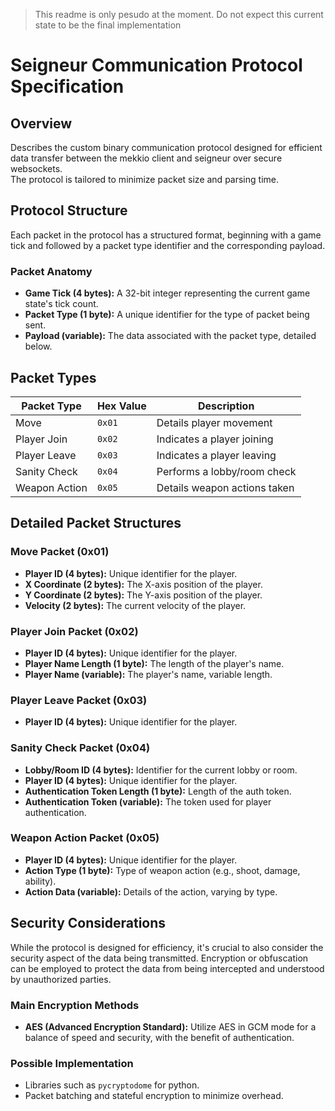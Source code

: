 >  
> This readme is only pesudo at the moment. Do not expect this current state to be the final implementation  
>  

# Seigneur Communication Protocol Specification

## Overview

Describes the custom binary communication protocol designed for efficient data transfer between the mekkio client and seigneur over secure websockets.  
The protocol is tailored to minimize packet size and parsing time.

## Protocol Structure

Each packet in the protocol has a structured format, beginning with a game tick and followed by a packet type identifier and the corresponding payload.

### Packet Anatomy

- **Game Tick (4 bytes):** A 32-bit integer representing the current game state's tick count.
- **Packet Type (1 byte):** A unique identifier for the type of packet being sent.
- **Payload (variable):** The data associated with the packet type, detailed below.

## Packet Types

| Packet Type | Hex Value | Description                   |
|-------------|-----------|-------------------------------|
| Move        | `0x01`    | Details player movement       |
| Player Join | `0x02`    | Indicates a player joining    |
| Player Leave| `0x03`    | Indicates a player leaving    |
| Sanity Check| `0x04`    | Performs a lobby/room check   |
| Weapon Action| `0x05`   | Details weapon actions taken  |

## Detailed Packet Structures

### Move Packet (0x01)

- **Player ID (4 bytes):** Unique identifier for the player.
- **X Coordinate (2 bytes):** The X-axis position of the player.
- **Y Coordinate (2 bytes):** The Y-axis position of the player.
- **Velocity (2 bytes):** The current velocity of the player.

### Player Join Packet (0x02)

- **Player ID (4 bytes):** Unique identifier for the player.
- **Player Name Length (1 byte):** The length of the player's name.
- **Player Name (variable):** The player's name, variable length.

### Player Leave Packet (0x03)

- **Player ID (4 bytes):** Unique identifier for the player.

### Sanity Check Packet (0x04)

- **Lobby/Room ID (4 bytes):** Identifier for the current lobby or room.
- **Player ID (4 bytes):** Unique identifier for the player.
- **Authentication Token Length (1 byte):** Length of the auth token.
- **Authentication Token (variable):** The token used for player authentication.

### Weapon Action Packet (0x05)

- **Player ID (4 bytes):** Unique identifier for the player.
- **Action Type (1 byte):** Type of weapon action (e.g., shoot, damage, ability).
- **Action Data (variable):** Details of the action, varying by type.

## Security Considerations

While the protocol is designed for efficiency, it's crucial to also consider the security aspect of the data being transmitted. Encryption or obfuscation can be employed to protect the data from being intercepted and understood by unauthorized parties.

### Main Encryption Methods

- **AES (Advanced Encryption Standard):** Utilize AES in GCM mode for a balance of speed and security, with the benefit of authentication.

### Possible Implementation

- Libraries such as `pycryptodome` for python.
- Packet batching and stateful encryption to minimize overhead.
